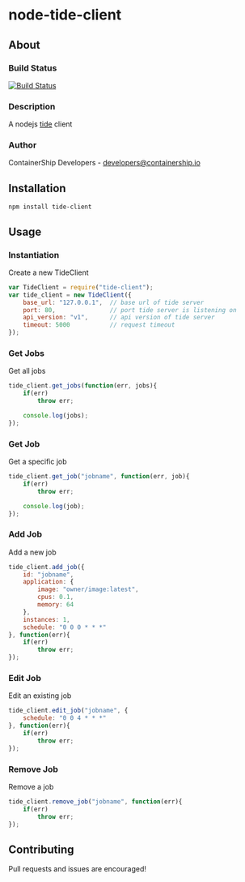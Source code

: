 # node-tide-client

## About

### Build Status
[![Build Status](https://drone.containership.io/api/badges/containership/node-tide-client/status.svg)](https://drone.containership.io/containership/node-tide-client)

### Description
A nodejs [tide](https://github.com/containership/containership.plugin.tide) client

### Author
ContainerShip Developers - developers@containership.io

## Installation
`npm install tide-client`

## Usage

### Instantiation
Create a new TideClient
```javascript
var TideClient = require("tide-client");
var tide_client = new TideClient({
    base_url: "127.0.0.1",  // base url of tide server
    port: 80,               // port tide server is listening on
    api_version: "v1",      // api version of tide server
    timeout: 5000           // request timeout
});
```

### Get Jobs
Get all jobs
```javascript
tide_client.get_jobs(function(err, jobs){
    if(err)
        throw err;

    console.log(jobs);
});
```

### Get Job
Get a specific job
```javascript
tide_client.get_job("jobname", function(err, job){
    if(err)
        throw err;

    console.log(job);
});
```

### Add Job
Add a new job
```javascript
tide_client.add_job({
    id: "jobname",
    application: {
        image: "owner/image:latest",
        cpus: 0.1,
        memory: 64
    },
    instances: 1,
    schedule: "0 0 0 * * *"
}, function(err){
    if(err)
        throw err;
});
```

### Edit Job
Edit an existing job
```javascript
tide_client.edit_job("jobname", {
    schedule: "0 0 4 * * *"
}, function(err){
    if(err)
        throw err;
});
```

### Remove Job
Remove a job
```javascript
tide_client.remove_job("jobname", function(err){
    if(err)
        throw err;
});
```

## Contributing
Pull requests and issues are encouraged!
